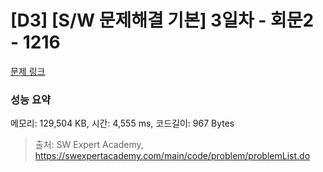 # [D3] [S/W 문제해결 기본] 3일차 - 회문2 - 1216 

[문제 링크](https://swexpertacademy.com/main/code/problem/problemDetail.do?contestProbId=AV14Rq5aABUCFAYi) 

### 성능 요약

메모리: 129,504 KB, 시간: 4,555 ms, 코드길이: 967 Bytes



> 출처: SW Expert Academy, https://swexpertacademy.com/main/code/problem/problemList.do